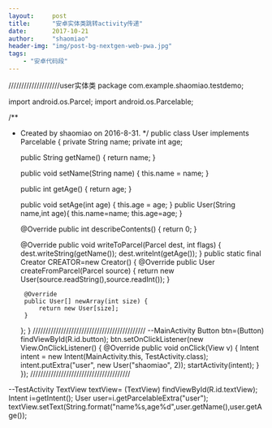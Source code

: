 ```yaml
---
layout:     post
title:      "安卓实体类跳转activity传递"
date:       2017-10-21
author:     "shaomiao"
header-img: "img/post-bg-nextgen-web-pwa.jpg"
tags:
    - "安卓代码段"
---
```

////////////////////user实体类
package com.example.shaomiao.testdemo;

import android.os.Parcel;
import android.os.Parcelable;

/**
 * Created by shaomiao on 2016-8-31.
 */
public class User implements Parcelable {
    private String name;
    private int age;

    public String getName() {
        return name;
    }

    public void setName(String name) {
        this.name = name;
    }

    public int getAge() {
        return age;
    }

    public void setAge(int age) {
        this.age = age;
    }
    public User(String name,int age){
        this.name=name;
        this.age=age;
    }

    @Override
    public int describeContents() {
        return 0;
    }

    @Override
    public void writeToParcel(Parcel dest, int flags) {
        dest.writeString(getName());
        dest.writeInt(getAge());
    }
    public static final Creator<User> CREATOR=new Creator<User>() {
        @Override
        public User createFromParcel(Parcel source) {
            return new User(source.readString(),source.readInt());
        }

        @Override
        public User[] newArray(int size) {
            return new User[size];
        }
    };
}
////////////////////////////////////////////
--MainActivity
Button btn=(Button) findViewById(R.id.button);
btn.setOnClickListener(new View.OnClickListener() {
	@Override
	public void onClick(View v) {
		Intent intent = new Intent(MainActivity.this, TestActivity.class);
		intent.putExtra("user", new User("shaomiao", 2));
		startActivity(intent);
	}
});
///////////////////////////////////////

--TestActivity
TextView textView= (TextView) findViewById(R.id.textView);
Intent i=getIntent();
User user=i.getParcelableExtra("user");
textView.setText(String.format("name%s,age%d",user.getName(),user.getAge());
